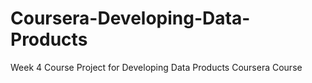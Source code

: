 # Coursera-Developing-Data-Products
Week 4 Course Project for Developing Data Products Coursera Course

